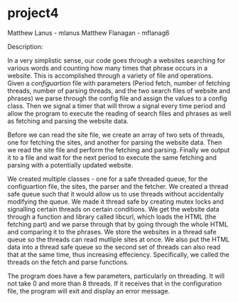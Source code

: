 # project4
Matthew Lanus - mlanus
Matthew Flanagan - mflanag6


Description:

In a very simplistic sense, our code goes through a websites searching for various words and counting how many times that phrase occurs in a website. This is accomplished through a variety of file and operations. Given a *configuartion* file with parameters (Period fetch, number of fetching threads, number of parsing threads, and the two search files of website and phrases) we parse through the config file and assign the values to a config class. Then we signal a timer that will throw a signal every time period and allow the program to execute the reading of search files and phrases as well as fetching and parsing the website data. 

Before we can read the site file, we create an array of two sets of threads, one for fetching the sites, and another for parsing the website data. Then we read the site file and perform the fetching and parsing. Finally we output it to a file and wait for the next period to execute the same fetching and parsing with a potentially updated website.

We created multiple classes - one for a safe threaded queue, for the configuartion file, the sites, the parser and the fetcher. We created a thread safe queue such that it would allow us to use threads without accidentally modifying the queue. We made it thread safe by creating mutex locks and signalling certain threads on certain conditions. We get the website data through a function and library called libcurl, which loads the HTML (the fetching part) and we parse through that by going through the whole HTML and comparing it to the phrases. We store the websites in a thread safe queue so the threads can read mutliple sites at once. We also put the HTML data into a thread safe queue so the second set of threads can also read that at the same time, thus increasing effeciency. Specifically, we called the threads on the fetch and parse functions.


The program does have a few parameters, particularly on threading. It will not take 0 and more than 8 threads. If it receives that in the configuration file, the program will exit and display an error message.


